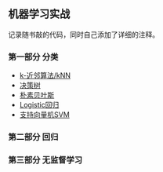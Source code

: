 
## 机器学习实战

记录随书敲的代码，同时自己添加了详细的注释。

### 第一部分 分类

* [k-近邻算法/kNN](https://github.com/fire717/Machine-Learning/tree/master/ML_in_action/kNN)
* [决策树](https://github.com/fire717/Machine-Learning/tree/master/ML_in_action/DecisionTree)
* [朴素贝叶斯](https://github.com/fire717/Machine-Learning/tree/master/ML_in_action/Bayes)
* [Logistic回归](https://github.com/fire717/Machine-Learning/tree/master/ML_in_action/Logisitc)
* [支持向量机SVM]()

### 第二部分 回归

### 第三部分 无监督学习
